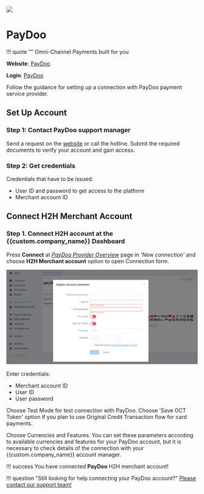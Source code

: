 <img src="https://static.openfintech.io/payment_providers/paydoo/logo.png?w=400" width="400px" >

# PayDoo

!!! quote ""
    Omni-Channel Payments built for you

**Website**: [PayDoo](https://www.paydoo.com/)

**Login**: [PayDoo](https://www.paydoo.com/login)

Follow the guidance for setting up a connection with PayDoo payment service provider.

## Set Up Account

### Step 1: Contact PayDoo support manager

Send a request on the [website](https://www.paydoo.com/sign-up) or call the hotline. Submit the required documents to verify your account and gain access.

### Step 2: Get credentials

Credentials that have to be issued:

* User ID and password to get access to the platform
* Merchant account ID

## Connect H2H Merchant Account

### Step 1. Connect H2H account at the {{custom.company_name}} Dashboard

Press **Connect** at [*PayDoo Provider Overview*]({{custom.dashboard_base_url}}connect-directory/payment-providers/paydoo/general) page in *'New connection'* and choose **H2H Merchant account** option to open Connection form.

![Connect](images/h2h-merchant-account.png)

Enter credentials:

* Merchant account ID
* User ID
* User password

Choose Test Mode for test connection with PayDoo. Choose 'Save OCT Token' option if you plan to use Original Credit Transaction flow for card payments.

Choose Currencies and Features. You can set these parameters according to available currencies and features for your PayDoo account, but it is necessary to check details of the connection with your {{custom.company_name}} account manager.

!!! success
    You have connected **PayDoo** H2H merchant account!

!!! question "Still looking for help connecting your PayDoo account?"
    <!--email_off-->[Please contact our support team!](mailto:{{custom.support_email}})<!--/email_off-->
